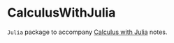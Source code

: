 # CalculusWithJulia

`Julia` package to accompany [Calculus with Julia](https://calculuswithjulia.github.io) notes.
